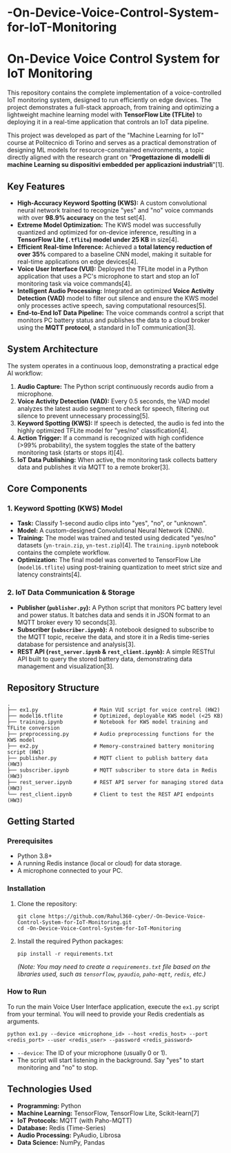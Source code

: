 # -On-Device-Voice-Control-System-for-IoT-Monitoring
# On-Device Voice Control System for IoT Monitoring

This repository contains the complete implementation of a voice-controlled IoT monitoring system, designed to run efficiently on edge devices. The project demonstrates a full-stack approach, from training and optimizing a lightweight machine learning model with **TensorFlow Lite (TFLite)** to deploying it in a real-time application that controls an IoT data pipeline.

This project was developed as part of the "Machine Learning for IoT" course at Politecnico di Torino and serves as a practical demonstration of designing ML models for resource-constrained environments, a topic directly aligned with the research grant on "**Progettazione di modelli di machine Learning su dispositivi embedded per applicazioni industriali**"[1].

## Key Features

-   **High-Accuracy Keyword Spotting (KWS):** A custom convolutional neural network trained to recognize "yes" and "no" voice commands with over **98.9% accuracy** on the test set[4].
-   **Extreme Model Optimization:** The KWS model was successfully quantized and optimized for on-device inference, resulting in a **TensorFlow Lite (`.tflite`) model under 25 KB** in size[4].
-   **Efficient Real-time Inference:** Achieved a **total latency reduction of over 35%** compared to a baseline CNN model, making it suitable for real-time applications on edge devices[4].
-   **Voice User Interface (VUI):** Deployed the TFLite model in a Python application that uses a PC's microphone to start and stop an IoT monitoring task via voice commands[4].
-   **Intelligent Audio Processing:** Integrated an optimized **Voice Activity Detection (VAD)** model to filter out silence and ensure the KWS model only processes active speech, saving computational resources[5].
-   **End-to-End IoT Data Pipeline:** The voice commands control a script that monitors PC battery status and publishes the data to a cloud broker using the **MQTT protocol**, a standard in IoT communication[3].

## System Architecture

The system operates in a continuous loop, demonstrating a practical edge AI workflow:

1.  **Audio Capture:** The Python script continuously records audio from a microphone.
2.  **Voice Activity Detection (VAD):** Every 0.5 seconds, the VAD model analyzes the latest audio segment to check for speech, filtering out silence to prevent unnecessary processing[5].
3.  **Keyword Spotting (KWS):** If speech is detected, the audio is fed into the highly optimized TFLite model for "yes/no" classification[4].
4.  **Action Trigger:** If a command is recognized with high confidence (>99% probability), the system toggles the state of the battery monitoring task (starts or stops it)[4].
5.  **IoT Data Publishing:** When active, the monitoring task collects battery data and publishes it via MQTT to a remote broker[3].

## Core Components

### 1. Keyword Spotting (KWS) Model

-   **Task:** Classify 1-second audio clips into "yes", "no", or "unknown".
-   **Model:** A custom-designed Convolutional Neural Network (CNN).
-   **Training:** The model was trained and tested using dedicated "yes/no" datasets (`yn-train.zip`, `yn-test.zip`)[4]. The `training.ipynb` notebook contains the complete workflow.
-   **Optimization:** The final model was converted to TensorFlow Lite (`model16.tflite`) using post-training quantization to meet strict size and latency constraints[4].

### 2. IoT Data Communication & Storage

-   **Publisher (`publisher.py`):** A Python script that monitors PC battery level and power status. It batches data and sends it in JSON format to an MQTT broker every 10 seconds[3].
-   **Subscriber (`subscriber.ipynb`):** A notebook designed to subscribe to the MQTT topic, receive the data, and store it in a Redis time-series database for persistence and analysis[3].
-   **REST API (`rest_server.ipynb` & `rest_client.ipynb`):** A simple RESTful API built to query the stored battery data, demonstrating data management and visualization[3].

## Repository Structure

```
.
├── ex1.py                  # Main VUI script for voice control (HW2)
├── model16.tflite          # Optimized, deployable KWS model (<25 KB)
├── training.ipynb          # Notebook for KWS model training and TFLite conversion
├── preprocessing.py        # Audio preprocessing functions for the KWS model
├── ex2.py                  # Memory-constrained battery monitoring script (HW1)
├── publisher.py            # MQTT client to publish battery data (HW3)
├── subscriber.ipynb        # MQTT subscriber to store data in Redis (HW3)
├── rest_server.ipynb       # REST API server for managing stored data (HW3)
└── rest_client.ipynb       # Client to test the REST API endpoints (HW3)
```

## Getting Started

### Prerequisites

-   Python 3.8+
-   A running Redis instance (local or cloud) for data storage.
-   A microphone connected to your PC.

### Installation

1.  Clone the repository:
    ```
    git clone https://github.com/Rahul360-cyber/-On-Device-Voice-Control-System-for-IoT-Monitoring.git
    cd -On-Device-Voice-Control-System-for-IoT-Monitoring
    ```
2.  Install the required Python packages:
    ```
    pip install -r requirements.txt
    ```
    *(Note: You may need to create a `requirements.txt` file based on the libraries used, such as `tensorflow`, `pyaudio`, `paho-mqtt`, `redis`, etc.)*

### How to Run

To run the main Voice User Interface application, execute the `ex1.py` script from your terminal. You will need to provide your Redis credentials as arguments.

```
python ex1.py --device <microphone_id> --host <redis_host> --port <redis_port> --user <redis_user> --password <redis_password>
```

-   `--device`: The ID of your microphone (usually 0 or 1).
-   The script will start listening in the background. Say "yes" to start monitoring and "no" to stop.

## Technologies Used

-   **Programming:** Python
-   **Machine Learning:** TensorFlow, TensorFlow Lite, Scikit-learn[7]
-   **IoT Protocols:** MQTT (with Paho-MQTT)
-   **Database:** Redis (Time-Series)
-   **Audio Processing:** PyAudio, Librosa
-   **Data Science:** NumPy, Pandas

```
